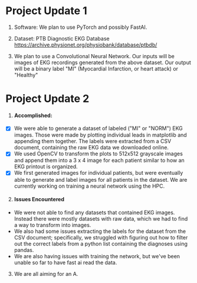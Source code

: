 # Project Update 1

1. Software: We plan to use PyTorch and possibly FastAI.

2. Dataset: PTB Diagnostic EKG Database https://archive.physionet.org/physiobank/database/ptbdb/

3. We plan to use a Convolutional Neural Network.  Our inputs will be images of EKG recordings generated from the above dataset.  Our output will be a binary label "MI" (Myocardial Infarction, or heart attack) or "Healthy"

# Project Update 2

1. #### Accomplished: ####
- [x] We were able to generate a dataset of labeled ("MI" or "NORM") EKG images. Those were made by plotting individual leads in matplotlib and appending them together. The labels were extracted from a CSV document, containing the raw EKG data we downloaded online. 
- [x] We used OpenCV to transform the plots to 512x512 grayscale images and append them into a 3 x 4 image for each patient similar to how an EKG printout is organized. 
- [x] We first generated images for individual patients, but were eventually able to generate and label images for all patients in the dataset. We are currently working on training a neural network using the HPC. 

2. #### Issues Encountered #### 
* We were not able to find any datasets that contained EKG images. Instead there were mostly datasets with raw data, which we had to find a way to transform into images. 
* We also had some issues extracting the labels for the dataset from the CSV document; specifically, we struggled with figuring out how to filter out the correct labels from a python list containing the diagnoses using pandas. 
* We are also having issues with training the network, but we've been unable so far to have fast ai read the data.

3. We are all aiming for an A.

